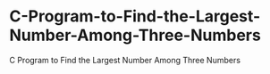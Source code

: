 # C-Program-to-Find-the-Largest-Number-Among-Three-Numbers
C Program to Find the Largest Number Among Three Numbers
